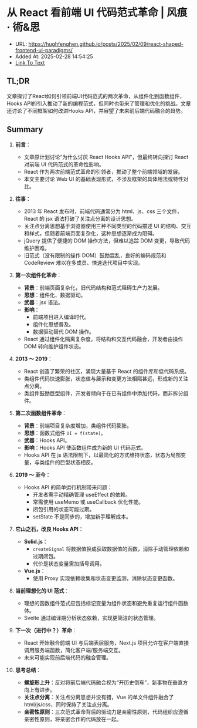 # 从 React 看前端 UI 代码范式革命 | 风痕 · 術&思
- URL: https://hughfenghen.github.io/posts/2025/02/09/react-shaped-frontend-ui-paradigms/
- Added At: 2025-02-28 14:54:25
- [Link To Text](2025-02-28-从-react-看前端-ui-代码范式革命-风痕-·-術&思_raw.md)

## TL;DR
文章探讨了React如何引领前端UI代码范式的两次革命，从组件化到函数组件，Hooks API的引入推动了新的编程范式，但同时也带来了管理和优化的挑战。文章还讨论了不同框架如何改进Hooks API，并展望了未来前后端代码融合的趋势。

## Summary
1. **前言**：
   - 文章原计划讨论“为什么讨厌 React Hooks API”，但最终转向探讨 React 对前端 UI 代码范式的革命性影响。
   - React 作为两次前端范式革命的引领者，推动了整个前端领域的发展。
   - 本文主要讨论 Web UI 的基础表现形式，不涉及框架的具体用法或特性对比。

2. **往事**：
   - 2013 年 React 发布时，前端代码通常分为 html、js、css 三个文件，React 的 jsx 语法打破了关注点分离的设计思想。
   - 关注点分离思想基于浏览器使用三种不同类型的代码描述 UI 的结构、交互和样式，但随着前端页面复杂化，这种思想逐渐成为阻碍。
   - jQuery 提供了便捷的 DOM 操作方法，但难以追踪 DOM 变更，导致代码维护困难。
   - 旧范式（没有限制的操作 DOM）鼓励混乱，良好的编码规范和 CodeReview 难以在多成员、快速迭代项目中实现。

3. **第一次组件化革命**：
   - **背景**：前端页面复杂化，旧代码结构和范式阻碍生产力发展。
   - **思想**：组件化、数据驱动。
   - **武器**：jsx 语法。
   - **影响**：
     - 前端项目进入编译时代。
     - 组件化思想普及。
     - 数据驱动替代 DOM 操作。
   - React 通过组件化隔离复杂度，将结构和交互代码融合，开发者由操作 DOM 转向维护组件状态。

4. **2013 ～ 2019**：
   - React 创造了繁荣的社区，涌现大量基于 React 的组件库和低代码系统。
   - 类组件代码快速膨胀，状态值与展示和变更方法相隔甚远，形成新的关注点分离。
   - 类组件鼓励巨型组件，开发者倾向于在已有组件中添加代码，而非拆分组件。

5. **第二次函数组件革命**：
   - **背景**：前端项目复杂度增加，类组件代码膨胀。
   - **思想**：函数式组件 `UI = f(state)`。
   - **武器**：Hooks API。
   - **影响**：Hooks API 使函数组件成为新的 UI 代码范式。
   - Hooks API 在 js 语法限制下，以最简化的方式维持状态，状态为局部变量，与类组件的巨型状态相反。

6. **2019 ～ 至今**：
   - Hooks API 的简单运行机制带来问题：
     - 开发者需手动精确管理 useEffect 的依赖。
     - 常需使用 useMemo 或 useCallback 优化性能。
     - 闭包引用的状态可能过期。
     - setState 不是同步的，增加新手理解成本。

7. **它山之石，改良 Hooks API**：
   - **Solid.js**：
     - `createSignal` 将数据值换成获取数据值的函数，消除手动管理依赖和过期闭包。
     - 代价是状态变量需加括号调用。
   - **Vue.js**：
     - 使用 Proxy 实现依赖收集和状态变更监测，消除状态变更函数。

8. **当前理想化的 UI 范式**：
   - 理想的函数组件范式应包括标记变量为组件状态和避免重复运行组件函数体。
   - Svelte 通过编译期分析状态依赖，实现更简洁的状态管理。

9. **下一次（进行中？）革命**：
   - React 开始融合前端 UI 与后端表层服务，Next.js 项目允许在客户端直接调用服务端函数，简化客户端/服务端交互。
   - 未来可能实现前后端代码的融合管理。

10. **思考总结**：
    - **螺旋形上升**：反对将前后端代码融合视为“开历史倒车”，新事物在垂直方向上有进步。
    - **关注点分离**：关注点分离思想并没有错，Vue 的单文件组件融合了 html/js/css，同时保持了关注点分离。
    - **亲密性原则**：三次范式革命背后的驱动力是亲密性原则，代码组织应遵循亲密性原则，将亲密合作的代码放在一起。
